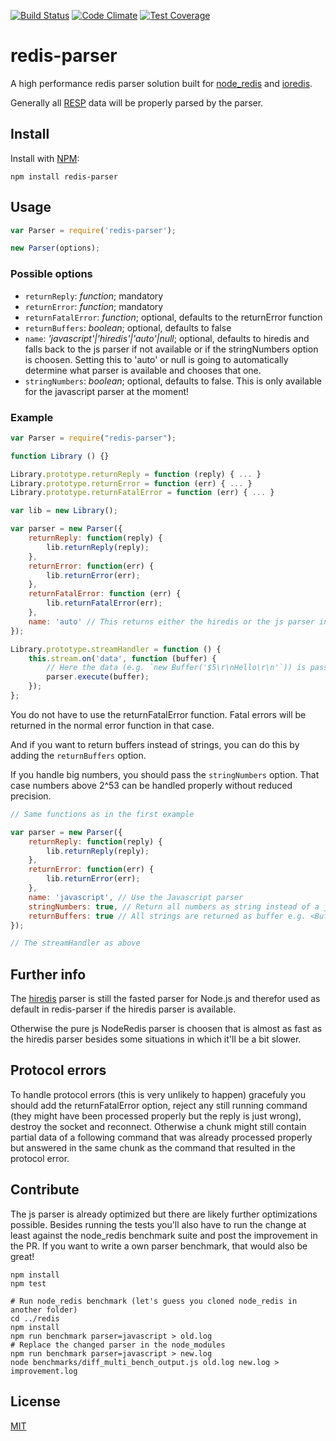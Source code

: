 [![Build Status](https://travis-ci.org/NodeRedis/node-redis-parser.png?branch=master)](https://travis-ci.org/NodeRedis/node-redis-parser)
[![Code Climate](https://codeclimate.com/github/NodeRedis/node-redis-parser/badges/gpa.svg)](https://codeclimate.com/github/NodeRedis/node-redis-parser)
[![Test Coverage](https://codeclimate.com/github/NodeRedis/node-redis-parser/badges/coverage.svg)](https://codeclimate.com/github/NodeRedis/node-redis-parser/coverage)

# redis-parser

A high performance redis parser solution built for [node_redis](https://github.com/NodeRedis/node_redis) and [ioredis](https://github.com/ioredis/luin).

Generally all [RESP](http://redis.io/topics/protocol) data will be properly parsed by the parser.

## Install

Install with [NPM](https://npmjs.org/):

```
npm install redis-parser
```

## Usage

```js
var Parser = require('redis-parser');

new Parser(options);
```

### Possible options

* `returnReply`: *function*; mandatory
* `returnError`: *function*; mandatory
* `returnFatalError`: *function*; optional, defaults to the returnError function
* `returnBuffers`: *boolean*; optional, defaults to false
* `name`: *'javascript'|'hiredis'|'auto'|null*; optional, defaults to hiredis and falls back to the js parser if not available or if the stringNumbers option is choosen. Setting this to 'auto' or null is going to automatically determine what parser is available and chooses that one.
* `stringNumbers`: *boolean*; optional, defaults to false. This is only available for the javascript parser at the moment!

### Example

```js
var Parser = require("redis-parser");

function Library () {}

Library.prototype.returnReply = function (reply) { ... }
Library.prototype.returnError = function (err) { ... }
Library.prototype.returnFatalError = function (err) { ... }

var lib = new Library();

var parser = new Parser({
    returnReply: function(reply) {
        lib.returnReply(reply);
    },
    returnError: function(err) {
        lib.returnError(err);
    },
    returnFatalError: function (err) {
        lib.returnFatalError(err);
    },
    name: 'auto' // This returns either the hiredis or the js parser instance depending on what's available
});

Library.prototype.streamHandler = function () {
    this.stream.on('data', function (buffer) {
        // Here the data (e.g. `new Buffer('$5\r\nHello\r\n'`)) is passed to the parser and the result is passed to either function depending on the provided data.
        parser.execute(buffer);
    });
};
```
You do not have to use the returnFatalError function. Fatal errors will be returned in the normal error function in that case.

And if you want to return buffers instead of strings, you can do this by adding the `returnBuffers` option.

If you handle big numbers, you should pass the `stringNumbers` option. That case numbers above 2^53 can be handled properly without reduced precision.

```js
// Same functions as in the first example

var parser = new Parser({
    returnReply: function(reply) {
        lib.returnReply(reply);
    },
    returnError: function(err) {
        lib.returnError(err);
    },
    name: 'javascript', // Use the Javascript parser
    stringNumbers: true, // Return all numbers as string instead of a js number
    returnBuffers: true // All strings are returned as buffer e.g. <Buffer 48 65 6c 6c 6f>
});

// The streamHandler as above
```

## Further info

The [hiredis](https://github.com/redis/hiredis) parser is still the fasted parser for
Node.js and therefor used as default in redis-parser if the hiredis parser is available.

Otherwise the pure js NodeRedis parser is choosen that is almost as fast as the
hiredis parser besides some situations in which it'll be a bit slower.

## Protocol errors

To handle protocol errors (this is very unlikely to happen) gracefuly you should add the returnFatalError option, reject any still running command (they might have been processed properly but the reply is just wrong), destroy the socket and reconnect.
Otherwise a chunk might still contain partial data of a following command that was already processed properly but answered in the same chunk as the command that resulted in the protocol error.

## Contribute

The js parser is already optimized but there are likely further optimizations possible.
Besides running the tests you'll also have to run the change at least against the node_redis benchmark suite and post the improvement in the PR.
If you want to write a own parser benchmark, that would also be great!

```
npm install
npm test

# Run node_redis benchmark (let's guess you cloned node_redis in another folder)
cd ../redis
npm install
npm run benchmark parser=javascript > old.log
# Replace the changed parser in the node_modules
npm run benchmark parser=javascript > new.log
node benchmarks/diff_multi_bench_output.js old.log new.log > improvement.log
```

## License

[MIT](./LICENSE)
